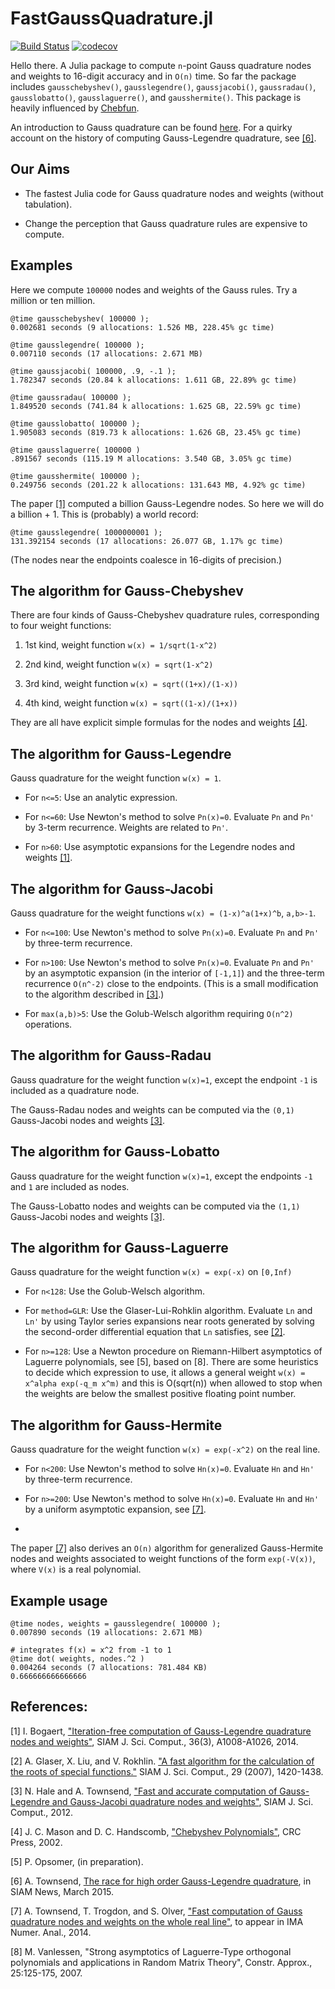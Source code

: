FastGaussQuadrature.jl
=========
[![Build Status](https://travis-ci.org/ajt60gaibb/FastGaussQuadrature.jl.svg?branch=master)](https://travis-ci.org/ajt60gaibb/FastGaussQuadrature.jl) [![codecov](https://codecov.io/gh/ajt60gaibb/FastGaussQuadrature.jl/branch/master/graph/badge.svg)](https://codecov.io/gh/ajt60gaibb/FastGaussQuadrature.jl)

Hello there. A Julia package to compute `n`-point Gauss quadrature nodes and weights to 16-digit accuracy and in `O(n)` time. So far the package includes `gausschebyshev()`, `gausslegendre()`, `gaussjacobi()`, `gaussradau()`, `gausslobatto()`, `gausslaguerre()`, and `gausshermite()`. This package is heavily influenced by <a href="http://www.chebfun.org">Chebfun</a>.

An introduction to Gauss quadrature can be found <a href="http://en.wikipedia.org/wiki/Gaussian_quadrature">here</a>. For a quirky account on the history of computing Gauss-Legendre quadrature, see <a href="http://math.mit.edu/~ajt/papers/QuadratureEssay.pdf">[6]</a>.

## Our Aims

* The fastest Julia code for Gauss quadrature nodes and weights (without tabulation).

* Change the perception that Gauss quadrature rules are expensive to compute.

## Examples
Here we compute `100000` nodes and weights of the Gauss rules. Try a million or ten million.

```
@time gausschebyshev( 100000 );
0.002681 seconds (9 allocations: 1.526 MB, 228.45% gc time)

@time gausslegendre( 100000 ); 
0.007110 seconds (17 allocations: 2.671 MB)

@time gaussjacobi( 100000, .9, -.1 );
1.782347 seconds (20.84 k allocations: 1.611 GB, 22.89% gc time)

@time gaussradau( 100000 );
1.849520 seconds (741.84 k allocations: 1.625 GB, 22.59% gc time)

@time gausslobatto( 100000 );
1.905083 seconds (819.73 k allocations: 1.626 GB, 23.45% gc time)

@time gausslaguerre( 100000 )
.891567 seconds (115.19 M allocations: 3.540 GB, 3.05% gc time)

@time gausshermite( 100000 );
0.249756 seconds (201.22 k allocations: 131.643 MB, 4.92% gc time)
```

The paper <a href="http://epubs.siam.org/doi/abs/10.1137/140954969">[1]</a> computed a billion Gauss-Legendre nodes. So here we will do a billion + 1. This is (probably) a world record:
```
@time gausslegendre( 1000000001 );
131.392154 seconds (17 allocations: 26.077 GB, 1.17% gc time)
```
(The nodes near the endpoints coalesce in 16-digits of precision.)

## The algorithm for Gauss-Chebyshev
There are four kinds of Gauss-Chebyshev quadrature rules, corresponding to four weight functions:

1. 1st kind, weight function `w(x) = 1/sqrt(1-x^2)`

2. 2nd kind, weight function `w(x) = sqrt(1-x^2)`

3. 3rd kind, weight function `w(x) = sqrt((1+x)/(1-x))`

4. 4th kind, weight function `w(x) = sqrt((1-x)/(1+x))`

They are all have explicit simple formulas for the nodes and weights <a href="http://books.google.com/books?id=8FHf0P3to0UC&lpg=PP1&pg=PA180#v=onepage&q&f=false">[4]</a>.
## The algorithm for Gauss-Legendre
Gauss quadrature for the weight function `w(x) = 1`.

* For `n<=5`: Use an analytic expression.

* For `n<=60`: Use Newton's method to solve `Pn(x)=0`. Evaluate `Pn` and `Pn'` by 3-term recurrence. Weights are related to `Pn'`.

* For `n>60`: Use asymptotic expansions for the Legendre nodes and weights <a href="http://epubs.siam.org/doi/abs/10.1137/140954969">[1]</a>.  

## The algorithm for Gauss-Jacobi
Gauss quadrature for the weight functions `w(x) = (1-x)^a(1+x)^b`, `a,b>-1`.

*  For `n<=100`: Use Newton's method to solve `Pn(x)=0`. Evaluate `Pn` and `Pn'` by three-term recurrence.

*  For `n>100`: Use Newton's method to solve `Pn(x)=0`. Evaluate `Pn` and `Pn'` by an asymptotic expansion (in the interior of `[-1,1]`) and the three-term recurrence `O(n^-2)` close to the endpoints. (This is a small modification to the algorithm described in <a href="http://epubs.siam.org/doi/abs/10.1137/120889873">[3]</a>.)

* For `max(a,b)>5`: Use the Golub-Welsch algorithm requiring `O(n^2)` operations. 

## The algorithm for Gauss-Radau
Gauss quadrature for the weight function `w(x)=1`, except the endpoint `-1` is included as a quadrature node.

The Gauss-Radau nodes and weights can be computed via the `(0,1)` Gauss-Jacobi nodes and weights <a href="http://epubs.siam.org/doi/abs/10.1137/120889873">[3]</a>.

## The algorithm for Gauss-Lobatto
Gauss quadrature for the weight function `w(x)=1`, except the endpoints `-1` and `1` are included as nodes.

The Gauss-Lobatto nodes and weights can be computed via the `(1,1)` Gauss-Jacobi nodes and weights <a href="http://epubs.siam.org/doi/abs/10.1137/120889873">[3]</a>.

## The algorithm for Gauss-Laguerre
Gauss quadrature for the weight function `w(x) = exp(-x)` on `[0,Inf)`

* For `n<128`: Use the Golub-Welsch algorithm. 

* For `method=GLR`: Use the Glaser-Lui-Rohklin algorithm. Evaluate `Ln` and `Ln'` by using Taylor series expansions near roots generated by solving the second-order differential equation that `Ln` satisfies, see <a href="http://epubs.siam.org/doi/pdf/10.1137/06067016X">[2]</a>.

* For `n>=128`: Use a Newton procedure on Riemann-Hilbert asymptotics of Laguerre polynomials, see [5], based on [8]. There are some heuristics to decide which expression to use, it allows a general weight `w(x) = x^alpha exp(-q_m x^m)` and this is O(sqrt(n)) when allowed to stop when the weights are below the smallest positive floating point number.

## The algorithm for Gauss-Hermite
Gauss quadrature for the weight function `w(x) = exp(-x^2)` on the real line.

* For `n<200`: Use Newton's method to solve `Hn(x)=0`. Evaluate `Hn` and `Hn'` by three-term recurrence.

* For `n>=200`: Use Newton's method to solve `Hn(x)=0`. Evaluate `Hn` and `Hn'` by a uniform asymptotic expansion, see <a href="http://arxiv.org/abs/1410.5286">[7]</a>.
*
The paper <a href="http://arxiv.org/abs/1410.5286">[7]</a> also derives an `O(n)` algorithm for generalized Gauss-Hermite nodes and weights associated to weight functions of the form `exp(-V(x))`, where `V(x)` is a real polynomial.

## Example usage


```
@time nodes, weights = gausslegendre( 100000 );
0.007890 seconds (19 allocations: 2.671 MB)

# integrates f(x) = x^2 from -1 to 1
@time dot( weights, nodes.^2 )
0.004264 seconds (7 allocations: 781.484 KB)
0.666666666666666
```

## References:
[1] I. Bogaert, <a href="http://epubs.siam.org/doi/abs/10.1137/140954969">"Iteration-free computation of Gauss-Legendre quadrature nodes and weights"</a>, SIAM J. Sci. Comput., 36(3), A1008-A1026, 2014.
       
[2] A. Glaser, X. Liu, and V. Rokhlin. <a href="http://epubs.siam.org/doi/pdf/10.1137/06067016X">"A fast algorithm for the calculation of the roots of special functions."</a> SIAM J. Sci. Comput., 29 (2007), 1420-1438.

[3] N. Hale and A. Townsend, <a href="http://epubs.siam.org/doi/abs/10.1137/120889873">"Fast and accurate computation of Gauss-Legendre and Gauss-Jacobi quadrature
       nodes and weights"</a>, SIAM J. Sci. Comput., 2012.

[4] J. C. Mason and D. C. Handscomb, <a href="http://books.google.com/books?id=8FHf0P3to0UC&lpg=PP1&dq=Mason%20and%20Handscomb&pg=PP1#v=onepage&q=Mason%20and%20Handscomb&f=false">"Chebyshev Polynomials"</a>, CRC Press, 2002.

[5] P. Opsomer, (in preparation).

[6] A. Townsend, <a href="http://math.mit.edu/~ajt/papers/QuadratureEssay.pdf"> The race for high order Gauss-Legendre quadrature</a>, in SIAM News, March 2015.  

[7] A. Townsend, T. Trogdon, and S. Olver, <a href="http://arxiv.org/abs/1410.5286">"Fast computation of Gauss quadrature nodes and weights on the whole real line"</a>, to appear in IMA Numer. Anal., 2014.

[8] M. Vanlessen, "Strong asymptotics of Laguerre-Type orthogonal polynomials and applications in Random Matrix Theory", Constr. Approx., 25:125-175, 2007.
